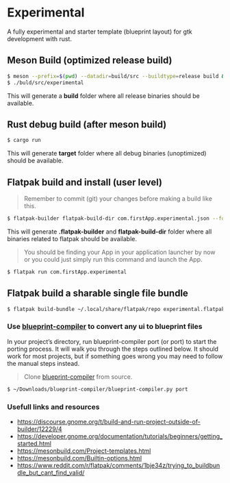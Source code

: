 # Experimental

A fully experimental and starter template (blueprint layout) for gtk development with rust.

## Meson Build (optimized release build)
```sh
$ meson --prefix=$(pwd) --datadir=build/src --buildtype=release build && meson compile -C build
$ ./buld/src/experimental
```
This will generate a **build** folder where all release binaries should be available.

## Rust debug build (after meson build)
```sh
$ cargo run
```
This will generate **target** folder where all debug binaries (unoptimized) should be available.

## Flatpak build and install (user level)
> Remember to commit (git) your changes before making a build like this.
```sh
$ flatpak-builder flatpak-build-dir com.firstApp.experimental.json --force-clean --user --install
```
This will generate **.flatpak-builder** and **flatpak-build-dir** folder where all binaries related to flatpak should be available.

>You should be finding your App in your application launcher by now or you could just simply run this command and launch the App.
```sh
$ flatpak run com.firstApp.experimental
```
## Flatpak build a sharable single file bundle
```sh
$ flatpak build-bundle ~/.local/share/flatpak/repo experimental.flatpak com.firstApp.experimental --runtime-repo=https://flathub.org/repo/flathub.flatpakrepo
```

### Use [blueprint-compiler](https://jwestman.pages.gitlab.gnome.org/blueprint-compiler/setup.html) to convert any ui to blueprint files

In your project’s directory, run blueprint-compiler port (or <path to blueprint-compiler.py> port) to start the porting process. It will walk you through the steps outlined below. It should work for most projects, but if something goes wrong you may need to follow the manual steps instead.

> Clone [blueprint-compiler](https://gitlab.gnome.org/jwestman/blueprint-compiler) from source.

```sh
$ ~/Downloads/blueprint-compiler/blueprint-compiler.py port
```

### Usefull links and resources
- https://discourse.gnome.org/t/build-and-run-project-outside-of-builder/12229/4
- https://developer.gnome.org/documentation/tutorials/beginners/getting_started.html
- https://mesonbuild.com/Project-templates.html
- https://mesonbuild.com/Builtin-options.html
- https://www.reddit.com/r/flatpak/comments/1bje34z/trying_to_buildbundle_but_cant_find_valid/
